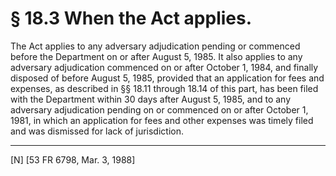 # § 18.3   When the Act applies.

The Act applies to any adversary adjudication pending or commenced before the Department on or after August 5, 1985. It also applies to any adversary adjudication commenced on or after October 1, 1984, and finally disposed of before August 5, 1985, provided that an application for fees and expenses, as described in §§ 18.11 through 18.14 of this part, has been filed with the Department within 30 days after August 5, 1985, and to any adversary adjudication pending on or commenced on or after October 1, 1981, in which an application for fees and other expenses was timely filed and was dismissed for lack of jurisdiction.



---

[N] [53 FR 6798, Mar. 3, 1988]




